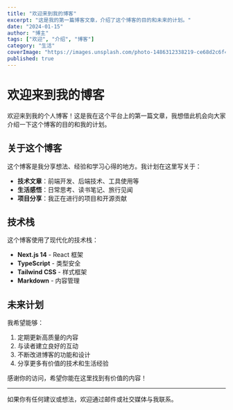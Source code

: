 ```yaml
---
title: "欢迎来到我的博客"
excerpt: "这是我的第一篇博客文章，介绍了这个博客的目的和未来的计划。"
date: "2024-01-15"
author: "博主"
tags: ["欢迎", "介绍", "博客"]
category: "生活"
coverImage: "https://images.unsplash.com/photo-1486312338219-ce68d2c6f44d?w=800&h=400&fit=crop"
published: true
---
```


# 欢迎来到我的博客

欢迎来到我的个人博客！这是我在这个平台上的第一篇文章，我想借此机会向大家介绍一下这个博客的目的和我的计划。

## 关于这个博客

这个博客是我分享想法、经验和学习心得的地方。我计划在这里写关于：

- **技术文章**：前端开发、后端技术、工具使用等
- **生活感悟**：日常思考、读书笔记、旅行见闻
- **项目分享**：我正在进行的项目和开源贡献

## 技术栈

这个博客使用了现代化的技术栈：

- **Next.js 14** - React 框架
- **TypeScript** - 类型安全
- **Tailwind CSS** - 样式框架
- **Markdown** - 内容管理

## 未来计划

我希望能够：

1. 定期更新高质量的内容
2. 与读者建立良好的互动
3. 不断改进博客的功能和设计
4. 分享更多有价值的技术和生活经验

感谢你的访问，希望你能在这里找到有价值的内容！

---

如果你有任何建议或想法，欢迎通过邮件或社交媒体与我联系。
